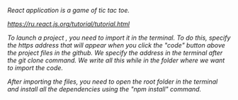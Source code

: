 <i>React application is a game of tic tac toe.

https://ru.react.js.org/tutorial/tutorial.html

To launch a  project , you need to import it in the terminal. To do this, specify the https address that will appear when you click the "code" button above the project files in the github. We specify the address in the terminal after the git clone command. We write all this while in the folder where we want to import the code.

After importing the files, you need to open the root folder in the terminal and install all the dependencies using the "npm install" command.
